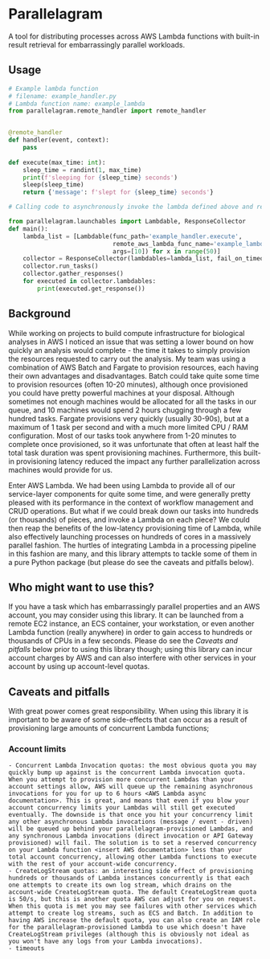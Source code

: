 # Parallelagram
A tool for distributing processes across AWS Lambda functions with built-in result retrieval for embarrassingly parallel workloads.  

## Usage  
```python
# Example lambda function
# filename: example_handler.py
# Lambda function name: example_lambda
from parallelagram.remote_handler import remote_handler


@remote_handler
def handler(event, context):
    pass
    
def execute(max_time: int):
    sleep_time = randint(1, max_time)
    print(f'sleeping for {sleep_time} seconds')
    sleep(sleep_time)
    return {'message': f'slept for {sleep_time} seconds'}

```

```python
# Calling code to asynchronously invoke the lambda defined above and retrieve its results

from parallelagram.launchables import Lambdable, ResponseCollector
def main():
    lambda_list = [Lambdable(func_path='example_handler.execute',
                             remote_aws_lambda_func_name='example_lambda',
                             args=[10]) for x in range(50)]
    collector = ResponseCollector(lambdables=lambda_list, fail_on_timeout=True)
    collector.run_tasks()
    collector.gather_responses()
    for executed in collector.lambdables:
        print(executed.get_response())
```

## Background  
While working on projects to build compute infrastructure for biological analyses in AWS I noticed an issue that was setting 
a lower bound on how quickly an analysis would complete - the time it takes to simply provision the resources requested 
to carry out the analysis. My team was using a combination of AWS Batch and Fargate to provision resources, each having
their own advantages and disadvantages.  Batch could take quite some time to provision resources (often 10-20 minutes), 
although once provisioned you could have pretty powerful machines at your disposal. Although sometimes not enough machines 
would be allocated for all the tasks in our queue, and 10 machines would spend 2 hours chugging through a few hundred tasks. 
Fargate provisions very quickly (usually 30-90s), but at a maximum of 1 task per second and with a much more limited CPU / RAM 
configuration. Most of our tasks took anywhere from 1-20 minutes to complete once provisioned, so it was unfortunate that 
often at least half the total task duration was spent provisioning machines. Furthermore, this built-in provisioning latency 
reduced the impact any further parallelization across machines would provide for us.  

Enter AWS Lambda. We had been using Lambda to provide all of our service-layer components for quite some time, and were 
generally pretty pleased with its performance in the context of workflow management and CRUD operations. But what if we 
could break down our tasks into hundreds (or thousands) of pieces, and invoke a Lambda on each piece? We could then reap the 
benefits of the low-latency provisioning time of Lambda, while also effectively launching processes on hundreds of cores in a 
massively parallel fashion. The hurtles of integrating Lambda in a processing pipeline in this fashion are many, and this 
library attempts to tackle some of them in a pure Python package (but please do see the caveats and pitfalls below).  

## Who might want to use this?  
If you have a task which has embarrassingly parallel properties and an AWS account, you may consider using this library. 
It can be launched from a remote EC2 instance, an ECS container, your workstation, or even another Lambda function (really anywhere) 
in order to gain access to hundreds or thousands of CPUs in a few seconds. Please do see the *Caveats and pitfalls* below 
prior to using this library though; using this library can incur account charges by AWS and can also interfere with other 
services in your account by using up account-level quotas.  



## Caveats and pitfalls  
With great power comes great responsibility. When using this library it is important to be aware of some side-effects that 
can occur as a result of provisioning large amounts of concurrent Lambda functions;
### Account limits
    - Concurrent Lambda Invocation quotas: the most obvious quota you may quickly bump up against is the concurrent Lambda invocation quota. When you attempt to provision more concurrent Lambdas than your account settings allow, AWS will queue up the remaining asynchronous invocations for you for up to 6 hours <AWS Lambda async documentation>. This is great, and means that even if you blow your account concurrency limits your Lambdas will still get executed eventually. The downside is that once you hit your concurrency limit any other asynchronous Lambda invocations (message / event - driven) will be queued up behind your parallelagram-provisioned Lambdas, and any synchronous Lambda invocations (direct invocation or API Gateway provisioned) will fail. The solution is to set a reserved concurrency on your Lambda function <insert AWS documentation> less than your total account concurrency, allowing other Lambda functions to execute with the rest of your account-wide concurrency.   
    - CreateLogStream quotas: an interesting side effect of provisioning hundreds or thousands of Lambda instances concurrently is that each one attempts to create its own log stream, which drains on the account-wide CreateLogStream quota. The default CreateLogStream quota is 50/s, but this is another quota AWS can adjust for you on request. When this quota is met you may see failures with other services which attempt to create log streams, such as ECS and Batch. In addition to having AWS increase the default quota, you can also create an IAM role for the parallelagram-provisioned Lambda to use which doesn't have CreateLogStream privileges (although this is obviously not ideal as you won't have any logs from your Lambda invocations).  
    - timeouts 